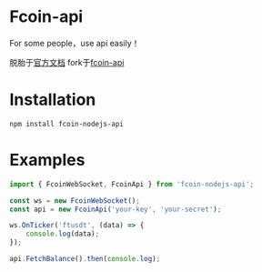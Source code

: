 # Fcoin-api
For some people，use api easily！

脱胎于[官方文档](https://developer.fcoin.com/zh.html)
fork于[fcoin-api](https://github.com/superhuai/fcoin-api)

# Installation
```
npm install fcoin-nodejs-api
```
# Examples
```ts
import { FcoinWebSocket, FcoinApi } from 'fcoin-nodejs-api';

const ws = new FcoinWebSocket();
const api = new FcoinApi('your-key', 'your-secret');

ws.OnTicker('ftusdt', (data) => {
    console.log(data);
});

api.FetchBalance().then(console.log);
```
